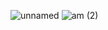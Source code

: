 ![unnamed](https://github.com/velicharlagokulkumar/quartus/assets/104726431/c935aee7-ce9a-4761-9f2d-29555e687e86)
![am (2)](https://github.com/velicharlagokulkumar/quartus/assets/104726431/7fb3281c-219b-4abf-918f-376c95503af3)
